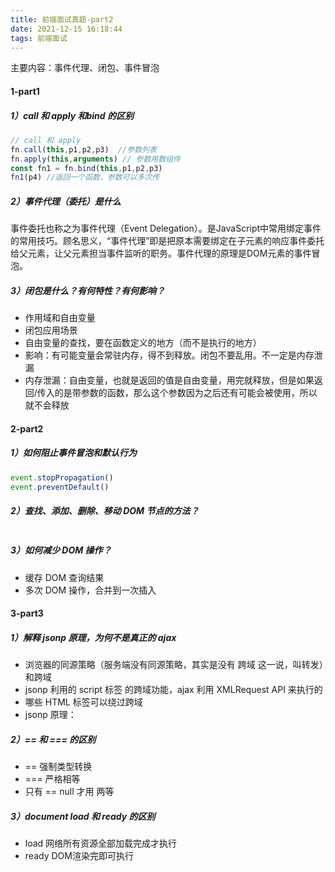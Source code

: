 ```yaml
---
title: 前端面试真题-part2
date: 2021-12-15 16:18:44
tags: 前端面试
---
```


主要内容：事件代理、闭包、事件冒泡

<!-- more -->

#### 1-part1

##### 1）call 和 apply 和bind 的区别

```js
// call 和 apply
fn.call(this,p1,p2,p3)  //参数列表
fn.apply(this,arguments) // 参数用数组传
const fn1 = fn.bind(this,p1,p2,p3) 
fn1(p4) //返回一个函数，参数可以多次传
```

##### 2）事件代理（委托）是什么

事件委托也称之为事件代理（Event Delegation）。是JavaScript中常用绑定事件的常用技巧。顾名思义，“事件代理”即是把原本需要绑定在子元素的响应事件委托给父元素，让父元素担当事件监听的职务。事件代理的原理是DOM元素的事件冒泡。

##### 3）闭包是什么？有何特性？有何影响？

- 作用域和自由变量
- 闭包应用场景
- 自由变量的查找，要在函数定义的地方（而不是执行的地方）
- 影响：有可能变量会常驻内存，得不到释放。闭包不要乱用。不一定是内存泄漏
- 内存泄漏：自由变量，也就是返回的值是自由变量，用完就释放，但是如果返回/传入的是带参数的函数，那么这个参数因为之后还有可能会被使用，所以就不会释放



#### 2-part2

##### 1）如何阻止事件冒泡和默认行为

```js
event.stopPropagation()
event.preventDefault()
```

##### 2）查找、添加、删除、移动 DOM 节点的方法？

```

```

##### 3）如何减少 DOM 操作？

- 缓存 DOM 查询结果
- 多次 DOM 操作，合并到一次插入



#### 3-part3

##### 1）解释 jsonp 原理，为何不是真正的 ajax

- 浏览器的同源策略（服务端没有同源策略，其实是没有 跨域 这一说，叫转发）和跨域
- jsonp 利用的 script 标签 的跨域功能，ajax 利用 XMLRequest API 来执行的
- 哪些 HTML 标签可以绕过跨域
- jsonp 原理： 

##### 2）== 和 === 的区别

- == 强制类型转换
- === 严格相等
- 只有 == null 才用 两等

##### 3）document load 和 ready 的区别

- load 网络所有资源全部加载完成才执行
- ready DOM渲染完即可执行

